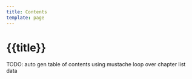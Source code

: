 ```yaml
---
title: Contents
template: page
---
```


# {{title}}

TODO: auto gen table of contents using mustache loop over chapter list data